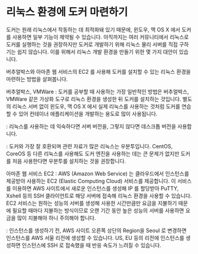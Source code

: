# 리눅스 환경에 도커 마련하기

도커는 원래 리눅스에서 작동하는 데 최적화돼 있기 때문에, 윈도우, 맥 OS X 에서 도커를 사용하면 일부 기능이 제약될 수 있습니다. 아직까지는 여러 커뮤니티에서 리눅스로 도커를 실행하는 것을 권장하지만 도커로 개발하기 위해 리눅스 물리 서버를 직접 구하기는 쉽지 않습니다. 이를 위해서 리눅스 개발 환경을 만들기 위한 몇 가지 대안이 있습니다. 

버추얼박스와 아마존 웹 서비스의 EC2 를 사용해 도커를 설치할 수 있는 리눅스 환경을 마련하는 방법을 살펴봅니다.

버추얼박스, VMWare
: 도커를 공부할 때 사용하는 가장 일반적인 방법은 버추얼박스, VMWare 같은 가상화 도구로 리눅스 환경을 생성한 뒤 도커를 설치하는 것입니다. 
별도의 리눅스 서버 없이 윈도우, 맥 OS X 에서 실제 리눅스를 사용하는 것처럼 도커를 연습할 수 있어 컨테이너 애플리케이션을 개발하는 용도로 많이 사용됩니다. 

: 리눅스를 사용하는 데 익숙하다면 서버 버전을, 그렇지 않다면 데스크톱 버전을 사용합니다. 

: 도커와 가장 잘 호환되며 관련 자료가 많은 리눅스는 우분투입니다. CentOS, CoreOS 등 다른 리눅스를 사용해도 도커 엔진을 사용하는 데는 큰 문제가 없지만 도커를 처음 사용한다면 우분투를 설치하는 것을 권장합니다. 

아마존 웹 서비스 EC2
: AWS (Amazon Web Service) 는 클라우드에서 인스턴스를 제공받아 사용하는 EC2 (Elastic Computing Cloud) 서비스를 제공합니다. 이 서비스를 이용하면 AWS 사이트에서 새로운 인스턴스를 생성해 IP 를 할당받아 PuTTY, Xshell 등의 SSH 클라이언트로 해당 서버에 접속해 리눅스 환경을 사용할 수 있습니다. EC2 서비스는 원하는 성능의 서버를 생성해 사용한 시간만큼만 요금을 지불하기 때문에 필요할 때마다 지불하는 방식이므로 오랜 기간 동안 높은 성능의 서버를 사용하면 요금을 많이 지불해야 하니 주의해야 합니다. 

: 인스턴스를 생성하기 전, AWS 사이트 오른쪽 상단의 Region을 Seoul 로 변경하면 인스턴스를 AWS 서울 리전에 생성할 수 있습니다. US, EU 등의 리전에 인스턴스를 생성하면 인스턴스에 SSH 로 접속했을 때 반응 속도가 느려질 수 있습니다. 
<!--stackedit_data:
eyJoaXN0b3J5IjpbLTU0MTI3MTE4XX0=
-->